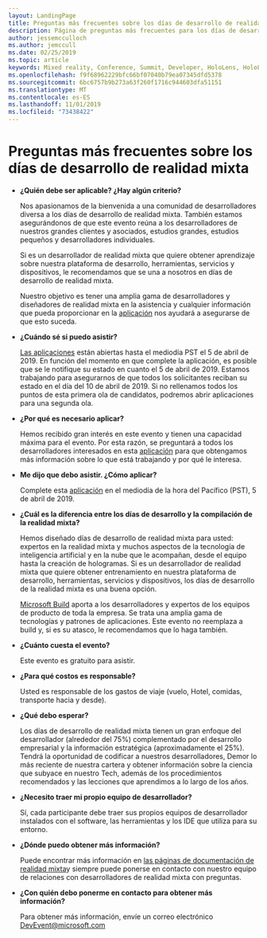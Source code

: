 ```yaml
---
layout: LandingPage
title: Preguntas más frecuentes sobre los días de desarrollo de realidad mixta
description: Página de preguntas más frecuentes para los días de desarrollo MR
author: jessemcculloch
ms.author: jemccull
ms.date: 02/25/2019
ms.topic: article
keywords: Mixed reality, Conference, Summit, Developer, HoloLens, HoloLens 2, Kinect
ms.openlocfilehash: f9f68962229bfc66bf07040b79ea07345dfd5378
ms.sourcegitcommit: 6bc6757b9b273a63f260f1716c944603dfa51151
ms.translationtype: MT
ms.contentlocale: es-ES
ms.lasthandoff: 11/01/2019
ms.locfileid: "73438422"
---
```

# <a name="mixed-reality-dev-days-faq"></a>Preguntas más frecuentes sobre los días de desarrollo de realidad mixta

* **¿Quién debe ser aplicable? ¿Hay algún criterio?**
    
    Nos apasionamos de la bienvenida a una comunidad de desarrolladores diversa a los días de desarrollo de realidad mixta. También estamos asegurándonos de que este evento reúna a los desarrolladores de nuestros grandes clientes y asociados, estudios grandes, estudios pequeños y desarrolladores individuales.

    Si es un desarrollador de realidad mixta que quiere obtener aprendizaje sobre nuestra plataforma de desarrollo, herramientas, servicios y dispositivos, le recomendamos que se una a nosotros en días de desarrollo de realidad mixta.

    Nuestro objetivo es tener una amplia gama de desarrolladores y diseñadores de realidad mixta en la asistencia y cualquier información que pueda proporcionar en la [aplicación](https://aka.ms/MRDevDayApplication) nos ayudará a asegurarse de que esto suceda.

* **¿Cuándo sé si puedo asistir?**

    [Las aplicaciones](https://aka.ms/MRDevDayApplication) están abiertas hasta el mediodía PST el 5 de abril de 2019. En función del momento en que complete la aplicación, es posible que se le notifique su estado en cuanto el 5 de abril de 2019. Estamos trabajando para asegurarnos de que todos los solicitantes reciban su estado en el día del 10 de abril de 2019. Si no rellenamos todos los puntos de esta primera ola de candidatos, podremos abrir aplicaciones para una segunda ola.

* **¿Por qué es necesario aplicar?**

    Hemos recibido gran interés en este evento y tienen una capacidad máxima para el evento. Por esta razón, se preguntará a todos los desarrolladores interesados en esta [aplicación](https://aka.ms/MRDevDayApplication) para que obtengamos más información sobre lo que está trabajando y por qué le interesa.

* **Me dijo que debo asistir.  ¿Cómo aplicar?**

    Complete esta [aplicación](https://aka.ms/MRDevDayApplication) en el mediodía de la hora del Pacífico (PST), 5 de abril de 2019.

* **¿Cuál es la diferencia entre los días de desarrollo y la compilación de la realidad mixta?**

    Hemos diseñado días de desarrollo de realidad mixta para usted: expertos en la realidad mixta y muchos aspectos de la tecnología de inteligencia artificial y en la nube que le acompañan, desde el equipo hasta la creación de hologramas. Si es un desarrollador de realidad mixta que quiere obtener entrenamiento en nuestra plataforma de desarrollo, herramientas, servicios y dispositivos, los días de desarrollo de la realidad mixta es una buena opción. 

    [Microsoft Build](https://www.microsoft.com//build) aporta a los desarrolladores y expertos de los equipos de producto de toda la empresa. Se trata una amplia gama de tecnologías y patrones de aplicaciones. Este evento no reemplaza a build y, si es su atasco, le recomendamos que lo haga también. 

* **¿Cuánto cuesta el evento?**

    Este evento es gratuito para asistir.

* **¿Para qué costos es responsable?**

    Usted es responsable de los gastos de viaje (vuelo, Hotel, comidas, transporte hacia y desde).

* **¿Qué debo esperar?**

    Los días de desarrollo de realidad mixta tienen un gran enfoque del desarrollador (alrededor del 75%) complementado por el desarrollo empresarial y la información estratégica (aproximadamente el 25%).  Tendrá la oportunidad de codificar a nuestros desarrolladores, Demor lo más reciente de nuestra cartera y obtener información sobre la ciencia que subyace en nuestro Tech, además de los procedimientos recomendados y las lecciones que aprendimos a lo largo de los años.

* **¿Necesito traer mi propio equipo de desarrollador?**

    Sí, cada participante debe traer sus propios equipos de desarrollador instalados con el software, las herramientas y los IDE que utiliza para su entorno.

* **¿Dónde puedo obtener más información?**

    Puede encontrar más información en [las páginas de documentación de realidad mixta](mr-dev-days.md)y siempre puede ponerse en contacto con nuestro equipo de relaciones con desarrolladores de realidad mixta con preguntas.

* **¿Con quién debo ponerme en contacto para obtener más información?**

    Para obtener más información, envíe un correo electrónico DevEvent@microsoft.com
